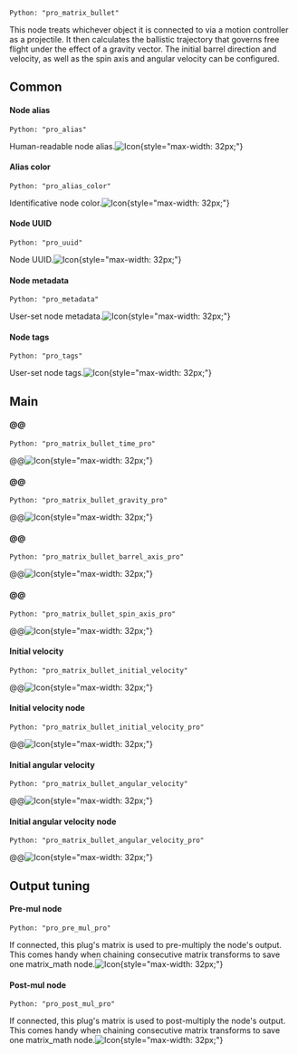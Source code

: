 `Python: "pro_matrix_bullet"`

This node treats whichever object it is connected to via a motion controller as a projectile. It then calculates the ballistic trajectory that governs free flight under the effect of a gravity vector. The initial barrel direction and velocity, as well as the spin axis and angular velocity can be configured.
## Common

#### Node alias
`Python: "pro_alias"`

Human-readable node alias.![Icon](pro_matrix_bullet_swatch.png "Icon"){style="max-width: 32px;"}


#### Alias color
`Python: "pro_alias_color"`

Identificative node color.![Icon](pro_matrix_bullet_swatch.png "Icon"){style="max-width: 32px;"}


#### Node UUID
`Python: "pro_uuid"`

Node UUID.![Icon](pro_matrix_bullet_swatch.png "Icon"){style="max-width: 32px;"}


#### Node metadata
`Python: "pro_metadata"`

User-set node metadata.![Icon](pro_matrix_bullet_swatch.png "Icon"){style="max-width: 32px;"}


#### Node tags
`Python: "pro_tags"`

User-set node tags.![Icon](pro_matrix_bullet_swatch.png "Icon"){style="max-width: 32px;"}


## Main

#### @@
`Python: "pro_matrix_bullet_time_pro"`

@@![Icon](pro_matrix_bullet_swatch.png "Icon"){style="max-width: 32px;"}


#### @@
`Python: "pro_matrix_bullet_gravity_pro"`

@@![Icon](pro_matrix_bullet_swatch.png "Icon"){style="max-width: 32px;"}


#### @@
`Python: "pro_matrix_bullet_barrel_axis_pro"`

@@![Icon](pro_matrix_bullet_swatch.png "Icon"){style="max-width: 32px;"}


#### @@
`Python: "pro_matrix_bullet_spin_axis_pro"`

@@![Icon](pro_matrix_bullet_swatch.png "Icon"){style="max-width: 32px;"}


#### Initial velocity
`Python: "pro_matrix_bullet_initial_velocity"`

@@![Icon](pro_matrix_bullet_swatch.png "Icon"){style="max-width: 32px;"}


#### Initial velocity node
`Python: "pro_matrix_bullet_initial_velocity_pro"`

@@![Icon](pro_matrix_bullet_swatch.png "Icon"){style="max-width: 32px;"}


#### Initial angular velocity
`Python: "pro_matrix_bullet_angular_velocity"`

@@![Icon](pro_matrix_bullet_swatch.png "Icon"){style="max-width: 32px;"}


#### Initial angular velocity node
`Python: "pro_matrix_bullet_angular_velocity_pro"`

@@![Icon](pro_matrix_bullet_swatch.png "Icon"){style="max-width: 32px;"}


## Output tuning

#### Pre-mul node
`Python: "pro_pre_mul_pro"`

If connected, this plug's matrix is used to pre-multiply the node's output. This comes handy when chaining consecutive matrix transforms to save one matrix_math node.![Icon](pro_matrix_bullet_swatch.png "Icon"){style="max-width: 32px;"}


#### Post-mul node
`Python: "pro_post_mul_pro"`

If connected, this plug's matrix is used to post-multiply the node's output. This comes handy when chaining consecutive matrix transforms to save one matrix_math node.![Icon](pro_matrix_bullet_swatch.png "Icon"){style="max-width: 32px;"}


